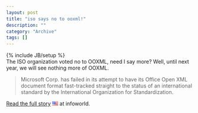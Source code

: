 ```yaml
--- 
layout: post 
title: "iso says no to ooxml!"
description: ""
category: "Archive"
tags: []
---
```

{% include JB/setup %}  
The ISO organization voted no to OOXML, need I say more? Well, until next year, we will see nothing more of OOXML.
 <blockquote>Microsoft Corp. has failed in its attempt to have its Office Open XML document format fast-tracked straight to the status of an international standard by the International Organization for Standardization.</blockquote> <a href="http://www.infoworld.com/article/07/09/04/ISO-votes-to-reject-Microsoft's-OOXML-as-standard_1.html">Read the full story</a> <img src="/assets/img/flag/us.png" alt="us png"/> at infoworld.
